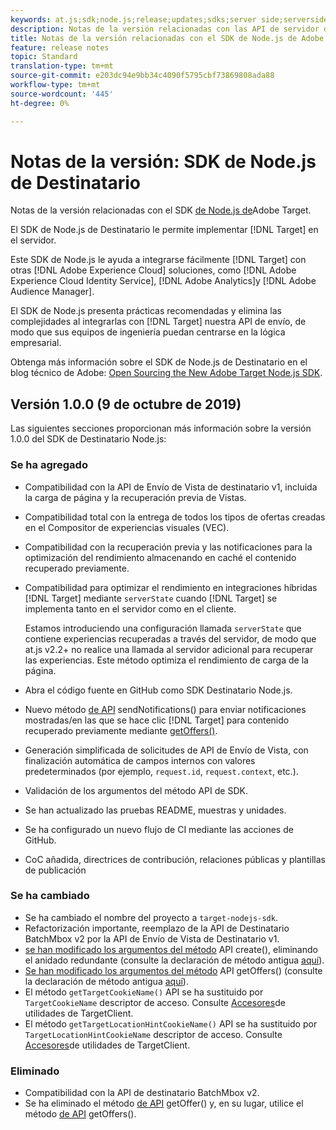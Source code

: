 ```yaml
---
keywords: at.js;sdk;node.js;release;updates;sdks;server side;serverside;server-side;nodejs
description: Notas de la versión relacionadas con las API de servidor de Adobe Target.
title: Notas de la versión relacionadas con el SDK de Node.js de Adobe Target.
feature: release notes
topic: Standard
translation-type: tm+mt
source-git-commit: e203dc94e9bb34c4090f5795cbf73869808ada88
workflow-type: tm+mt
source-wordcount: '445'
ht-degree: 0%

---
```



# Notas de la versión: SDK de Node.js de Destinatario

Notas de la versión relacionadas con el SDK [de Node.js de](https://github.com/adobe/target-nodejs-sdk)Adobe Target.

El SDK de Node.js de Destinatario le permite implementar [!DNL Target] en el servidor.

Este SDK de Node.js le ayuda a integrarse fácilmente [!DNL Target] con otras [!DNL Adobe Experience Cloud] soluciones, como [!DNL Adobe Experience Cloud Identity Service], [!DNL Adobe Analytics]y [!DNL Adobe Audience Manager].

El SDK de Node.js presenta prácticas recomendadas y elimina las complejidades al integrarlas con [!DNL Target] nuestra API de envío, de modo que sus equipos de ingeniería puedan centrarse en la lógica empresarial.

Obtenga más información sobre el SDK de Node.js de Destinatario en el blog técnico de Adobe: [Open Sourcing the New Adobe Target Node.js SDK](https://medium.com/adobetech/open-sourcing-the-new-adobe-target-node-js-sdk-b6feafd828bc).

## Versión 1.0.0 (9 de octubre de 2019)

Las siguientes secciones proporcionan más información sobre la versión 1.0.0 del SDK de Destinatario Node.js:

### Se ha agregado

* Compatibilidad con la API de Envío de Vista de destinatario v1, incluida la carga de página y la recuperación previa de Vistas.
* Compatibilidad total con la entrega de todos los tipos de ofertas creadas en el Compositor de experiencias visuales (VEC).
* Compatibilidad con la recuperación previa y las notificaciones para la optimización del rendimiento almacenando en caché el contenido recuperado previamente.
* Compatibilidad para optimizar el rendimiento en integraciones híbridas [!DNL Target] mediante `serverState` cuando [!DNL Target] se implementa tanto en el servidor como en el cliente.

   Estamos introduciendo una configuración llamada `serverState` que contiene experiencias recuperadas a través del servidor, de modo que at.js v2.2+ no realice una llamada al servidor adicional para recuperar las experiencias. Este método optimiza el rendimiento de carga de la página.

* Abra el código fuente en GitHub como SDK [](https://github.com/adobe/target-nodejs-sdk)Destinatario Node.js.
* Nuevo método [de API](https://git.corp.adobe.com/anischev/target-nodejs-sdk/blob/TNT-33695/README.md#targetclientsendnotifications) sendNotifications() para enviar notificaciones mostradas/en las que se hace clic [!DNL Target] para contenido recuperado previamente mediante [getOffers()](https://git.corp.adobe.com/anischev/target-nodejs-sdk/blob/TNT-33695/README.md#targetclientgetoffers).
* Generación simplificada de solicitudes de API de Envío de Vista, con finalización automática de campos internos con valores predeterminados (por ejemplo, `request.id`, `request.context`, etc.).
* Validación de los argumentos del método API de SDK.
* Se han actualizado las pruebas README, muestras y unidades.
* Se ha configurado un nuevo flujo de CI mediante las acciones de GitHub.
* CoC añadida, directrices de contribución, relaciones públicas y plantillas de publicación

### Se ha cambiado

* Se ha cambiado el nombre del proyecto a `target-nodejs-sdk`.
* Refactorización importante, reemplazo de la API de Destinatario BatchMbox v2 por la API de Envío de Vista de Destinatario v1.
* [se han modificado los argumentos del método](https://git.corp.adobe.com/anischev/target-nodejs-sdk/blob/TNT-33695/README.md#targetclientcreate) API create(), eliminando el anidado redundante (consulte la declaración de método antigua [aquí](https://www.npmjs.com/package/@adobe/target-node-client#targetnodeclientcreate)).
* [Se han modificado los argumentos del método](https://git.corp.adobe.com/anischev/target-nodejs-sdk/blob/TNT-33695/README.md#targetclientgetoffers) API getOffers() (consulte la declaración de método antigua [aquí](https://www.npmjs.com/package/@adobe/target-node-client#targetnodeclientgetoffers)).
* El método `getTargetCookieName()` API se ha sustituido por `TargetCookieName` descriptor de acceso. Consulte [Accesores](https://git.corp.adobe.com/anischev/target-nodejs-sdk/blob/TNT-33695/README.md#targetclient-utility-accessors)de utilidades de TargetClient.
* El método `getTargetLocationHintCookieName()` API se ha sustituido por `TargetLocationHintCookieName` descriptor de acceso.  Consulte [Accesores](https://git.corp.adobe.com/anischev/target-nodejs-sdk/blob/TNT-33695/README.md#targetclient-utility-accessors)de utilidades de TargetClient.

### Eliminado

* Compatibilidad con la API de destinatario BatchMbox v2.
* Se ha eliminado el método [de API](https://www.npmjs.com/package/@adobe/target-node-client#targetnodeclientgetoffer) getOffer() y, en su lugar, utilice el método [de API](https://git.corp.adobe.com/anischev/target-nodejs-sdk/blob/TNT-33695/README.md#targetclientgetoffers) getOffers().

